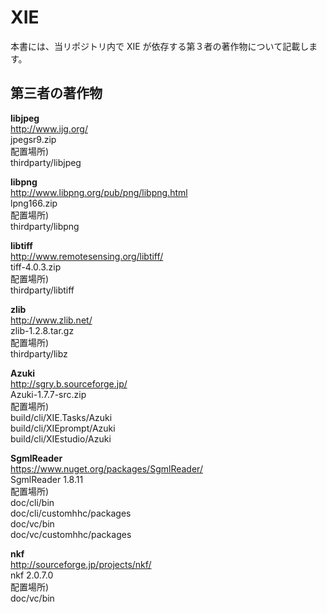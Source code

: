 XIE
===

本書には、当リポジトリ内で XIE が依存する第３者の著作物について記載します。  


## 第三者の著作物

**libjpeg**  
	http://www.ijg.org/  
	jpegsr9.zip  
	配置場所)  
	thirdparty/libjpeg  

**libpng**  
	http://www.libpng.org/pub/png/libpng.html  
	lpng166.zip  
	配置場所)  
	thirdparty/libpng  

**libtiff**  
	http://www.remotesensing.org/libtiff/  
	tiff-4.0.3.zip  
	配置場所)  
	thirdparty/libtiff  

**zlib**  
	http://www.zlib.net/  
	zlib-1.2.8.tar.gz  
	配置場所)  
	thirdparty/libz  

**Azuki**  
	http://sgry.b.sourceforge.jp/  
	Azuki-1.7.7-src.zip  
	配置場所)  
	build/cli/XIE.Tasks/Azuki  
	build/cli/XIEprompt/Azuki  
	build/cli/XIEstudio/Azuki  

**SgmlReader**  
	https://www.nuget.org/packages/SgmlReader/  
	SgmlReader 1.8.11  
	配置場所)  
	doc/cli/bin  
	doc/cli/customhhc/packages  
	doc/vc/bin  
	doc/vc/customhhc/packages  

**nkf**  
	http://sourceforge.jp/projects/nkf/  
	nkf 2.0.7.0  
	配置場所)  
	doc/vc/bin  
